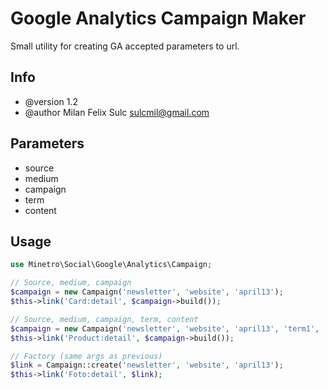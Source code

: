 # Google Analytics Campaign Maker

Small utility for creating GA accepted parameters to url.

## Info

* @version 1.2
* @author Milan Felix Sulc <sulcmil@gmail.com>

## Parameters

- source
- medium
- campaign
- term
- content

## Usage

```php
use Minetro\Social\Google\Analytics\Campaign;

// Source, medium, campaign
$campaign = new Campaign('newsletter', 'website', 'april13');
$this->link('Card:detail', $campaign->build());

// Source, medium, campaign, term, content
$campaign = new Campaign('newsletter', 'website', 'april13', 'term1', 'content');
$this->link('Product:detail', $campaign->build());

// Factory (same args as previous)
$link = Campaign::create('newsletter', 'website', 'april13');
$this->link('Foto:detail', $link);
```